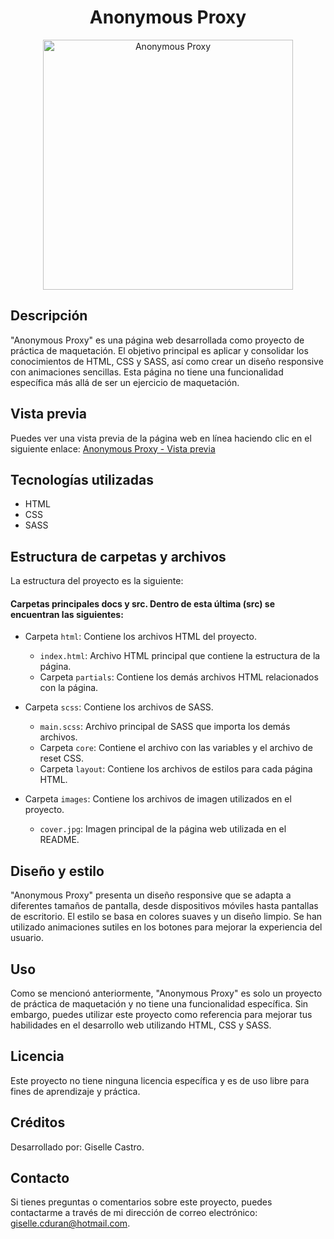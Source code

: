 
<h1 align="center">Anonymous Proxy</h1>


<p align="center">
  <img src="https://github.com/Giselle-97/Anonymous-Proxy/assets/131615505/b278939c-5132-46d6-b7ed-5c9300a96c9c" alt="Anonymous Proxy" width="400px">
</p>


## Descripción

"Anonymous Proxy" es una página web desarrollada como proyecto de práctica de maquetación. El objetivo principal es aplicar y consolidar los conocimientos de HTML, CSS y SASS, así como crear un diseño responsive con animaciones sencillas. Esta página no tiene una funcionalidad específica más allá de ser un ejercicio de maquetación.

## Vista previa

Puedes ver una vista previa de la página web en línea haciendo clic en el siguiente enlace: [Anonymous Proxy - Vista previa](http://giselle-97.github.io/Anonymous-Proxy/)

## Tecnologías utilizadas

- HTML
- CSS
- SASS

## Estructura de carpetas y archivos

La estructura del proyecto es la siguiente:
#### Carpetas principales docs y src. Dentro de esta última (src) se encuentran las siguientes:
- Carpeta `html`: Contiene los archivos HTML del proyecto.
  - `index.html`: Archivo HTML principal que contiene la estructura de la página.
  - Carpeta `partials`: Contiene los demás archivos HTML relacionados con la página.

- Carpeta `scss`: Contiene los archivos de SASS.
  - `main.scss`: Archivo principal de SASS que importa los demás archivos.
  - Carpeta `core`: Contiene el archivo con las variables y el archivo de reset CSS.
  - Carpeta `layout`: Contiene los archivos de estilos para cada página HTML.

- Carpeta `images`: Contiene los archivos de imagen utilizados en el proyecto.
  - `cover.jpg`: Imagen principal de la página web utilizada en el README.


## Diseño y estilo

"Anonymous Proxy" presenta un diseño responsive que se adapta a diferentes tamaños de pantalla, desde dispositivos móviles hasta pantallas de escritorio. El estilo se basa en colores suaves y un diseño limpio. Se han utilizado animaciones sutiles en los botones para mejorar la experiencia del usuario.

## Uso

Como se mencionó anteriormente, "Anonymous Proxy" es solo un proyecto de práctica de maquetación y no tiene una funcionalidad específica. Sin embargo, puedes utilizar este proyecto como referencia para mejorar tus habilidades en el desarrollo web utilizando HTML, CSS y SASS.

## Licencia

Este proyecto no tiene ninguna licencia específica y es de uso libre para fines de aprendizaje y práctica.

## Créditos

Desarrollado por: Giselle Castro.

## Contacto

Si tienes preguntas o comentarios sobre este proyecto, puedes contactarme a través de mi dirección de correo electrónico: [giselle.cduran@hotmail.com](mailto:giselle.cduran@hotmail.com).
